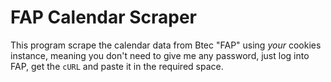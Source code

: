 # FAP Calendar Scraper
This program scrape the calendar data from Btec "FAP" using *your* cookies instance, meaning you don't need to give me any password, just log into FAP, get the `cURL` and paste it in the required space.
